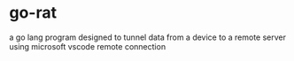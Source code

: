 # go-rat
a go lang program designed to tunnel data from a device to a remote server using microsoft vscode remote connection
